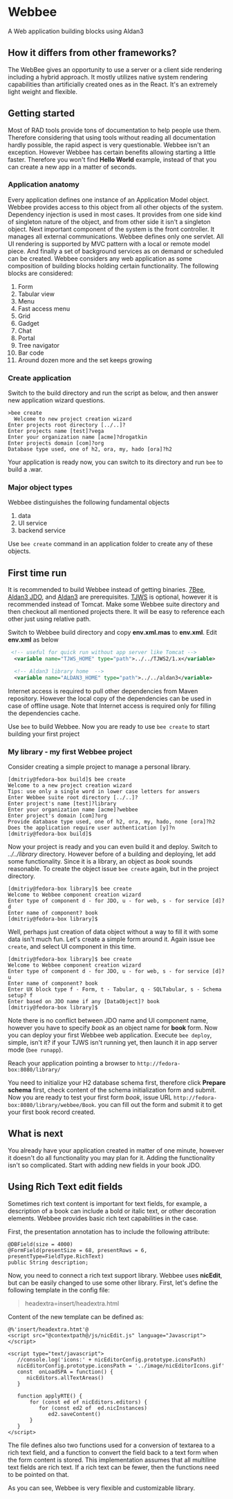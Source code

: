 # Webbee
A Web application building blocks using Aldan3

## How it differs from other frameworks?
The WebBee gives an opportunity to use a server or a client side rendering including a hybrid approach.
It mostly utilizes native system rendering capabilities than artificially created ones as in the React.
It's an extremely light weight and flexible.

## Getting started
Most of RAD tools provide tons of documentation to help people use them. Therefore considering that using tools without reading all documentation
 hardly possible, the rapid aspect is very questionable. Webbee isn't an exception. However Webbee has certain benefits allowing starting a little faster.
  Therefore you won't find __Hello World__ example, instead of that you can create a new app in a matter of seconds.

### Application anatomy
Every application defines one instance of an Application Model object. Webbee provides access to this object from all other objects of the system.
Dependency injection is used in most cases.
 It provides from one side kind of singleton nature of the object, and from other side it isn't a singleton object. Next important component of the system
  is the front controller. It manages all external communications. Webbee defines only one servlet. All UI rendering is supported by MVC pattern
   with a local or remote model piece. And finally a set of background services as on demand or scheduled can be created. Webbee considers any web
    application as some composition of building blocks holding certain functionality. The following blocks are considered:

1. Form
2. Tabular view
3. Menu
4. Fast access menu
5. Grid
6. Gadget
7. Chat
8. Portal
9. Tree navigator
10. Bar code
12. Around dozen more and the set keeps growing

### Create application
Switch to the build directory and run the script as below, and then answer new application wizard questions. 

```
>bee create
  Welcome to new project creation wizard
Enter projects root directory [../..]?
Enter projects name [test]?vega
Enter your organization name [acme]?drogatkin
Enter projects domain [com]?org
Database type used, one of h2, ora, my, hado [ora]?h2
```

Your application is ready now, you can switch to its directory and run `bee` to build a .war. 

### Major object types
Webbee distinguishes the following fundamental objects

1. data
2. UI service
3. backend service

Use `bee create` command in an application folder to create any of these objects.

## First time run

It is recommended to build Webbee instead of getting binaries. [7Bee](https://github.com/drogatkin/7Bee),
 [Aldan3 JDO](https://github.com/drogatkin/aldan3-jdo), and [Aldan3](https://github.com/drogatkin/aldan3) are prerequisites.
  [TJWS](https://github.com/drogatkin/TJWS2) is optional, however it is recommended instead of Tomcat.
   Make some Webbee suite directory and then checkout all mentioned projects there. It will be easy to reference each other just using relative path.

Switch to  Webbee build directory and copy __env.xml.mas__ to __env.xml__. Edit __env.xml__ as below

``` xml
 <!-- useful for quick run without app server like Tomcat -->
  <variable name="TJWS_HOME" type="path">../../TJWS2/1.x</variable>

  <!-- Aldan3 library home  -->
  <variable name="ALDAN3_HOME" type="path">../../aldan3</variable>
  ```
  
  Internet access is required to pull other dependencies from Maven repository. However the local copy of the dependencies can be used in case of 
  offline usage. Note that Internet access is required only for filling the dependencies cache.
  
  Use `bee` to build Webbee. Now you are ready to use `bee create` to start building your first project

### My library - my first Webbee project
  
  Consider creating a simple project to manage a personal library. 
  
 ```
[dmitriy@fedora-box build]$ bee create
Welcome to a new project creation wizard
Tips: use only a single word in lower case letters for answers
Enter Webbee suite root directory [../..]?
Enter project's name [test]?library
Enter your organization name [acme]?webbee
Enter project's domain [com]?org
Provide database type used, one of h2, ora, my, hado, none [ora]?h2
Does the application require user authentication [y]?n
[dmitriy@fedora-box build]$ 
```

Now your project is ready and you can even build it and deploy. Switch to *../../library* directory. However before of a building and deploying, 
let add some functionality. Since it is a library, an object as *book* sounds reasonable. To create the object issue `bee create` again, 
but in the project directory.

```
[dmitriy@fedora-box library]$ bee create
Welcome to Webbee component creation wizard
Enter type of component d - for JDO, u - for web, s - for service [d]? d
Enter name of component? book
[dmitriy@fedora-box library]$
```
Well, perhaps just creation of data object without a way to fill it with some data isn't much fun. Let's create a simple form around it.
 Again issue `bee create`, and select UI component in this time.

```
[dmitriy@fedora-box library]$ bee create
Welcome to Webbee component creation wizard
Enter type of component d - for JDO, u - for web, s - for service [d]? u
Enter name of component? book
Enter UX block type f - Form, t - Tabular, q - SQLTabular, s - Schema setup? f
Enter based on JDO name if any [DataObject]? book
[dmitriy@fedora-box library]$
```

Note there is no conflict between JDO name and UI component name, however you have to specify _book_ as an object name for __book__ form.
 Now you can deploy 
your first Webbee web application. Execute `bee deploy`, simple, isn't it? 
if your TJWS isn't running yet, then launch it in app server mode (`bee runapp`).

Reach your application pointing a browser to `http://fedora-box:8080/library/`

You need to initialize your H2 database schema first, therefore click __Prepare schema__ first, check content of the schema initialization form and submit. 
Now you are ready to test your first form _book_, issue URL `http://fedora-box:8080/library/webbee/Book`. you can fill out the form and submit it to get
 your first book record created. 

## What is next

You already have your application created in matter of one minute, however it doesn't do all functionality you may plan for it. 
Adding the functionality isn't so complicated. Start with adding new fields in your book JDO. 


## Using Rich Text edit fields

Sometimes rich text content is important for text fields, for example, a description of a book can 
include a bold or italic text, or other decoration elements. Webbee provides basic rich text capabilities in the case.

First, the presentation annotation has to include the following attribute:

    @DBField(size = 4000)
	@FormField(presentSize = 68, presentRows = 6, presentType=FieldType.RichText)
	public String description;
	
Now, you need to connect a rich text support library. Webbee uses **nicEdit**, but can be easily changed to
use some other library. First, let's define the following template in the config file:

>  headextra=insert/headextra.html

Content of the new template can be defined as:

```
@%'insert/headextra.htmt'@
<script src="@contextpath@/js/nicEdit.js" language="Javascript"></script>

<script type="text/javascript">
   //console.log('icons:' + nicEditorConfig.prototype.iconsPath)
   nicEditorConfig.prototype.iconsPath = '../image/nicEditorIcons.gif'
   const  onLoadSPA = function() {
      nicEditors.allTextAreas()
   }
   
   function applyRTE() {
       for (const ed of nicEditors.editors) {
          for (const ed2 of  ed.nicInstances)
             ed2.saveContent()
       }
   }
</script>
```

The file defines also two functions used for a conversion of textarea to a rich text field,
and a function to convert the field back to a text form when the form content is stored. This
implementation assumes that all multiline text fields are rich text. If a rich text can be fewer,
 then the functions need to be pointed on that.
 
 As you can see, Webbee is very flexible and customizable library.




   